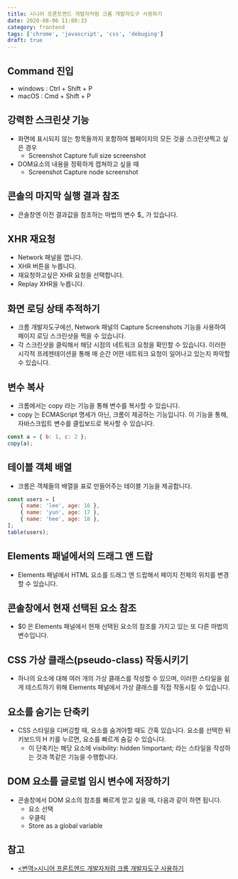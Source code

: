 ```yaml
---
title: 시니어 프론트엔드 개발자처럼 크롬 개발자도구 사용하기
date: 2020-08-06 11:08:33
category: frontend
tags: ['chrome', 'javascript', 'css', 'debuging']
draft: true
---
```


## Command 진입

- windows : Ctrl + Shift + P
- macOS : Cmd + Shift + P

## 강력한 스크린샷 기능

- 화면에 표시되지 않는 항목들까지 포함하여 웹페이지의 모든 것을 스크린샷찍고 싶은 경우
  - Screenshot Capture full size screenshot
- DOM요소의 내용을 정확하게 캡쳐하고 싶을 때
  - Screenshot Capture node screenshot

## 콘솔의 마지막 실행 결과 참조

- 콘솔창엔 이전 결과값을 참조하는 마법의 변수 \$\_ 가 있습니다.

## XHR 재요청

- Network 패널을 엽니다.
- XHR 버튼을 누릅니다.
- 재요청하고싶은 XHR 요청을 선택합니다.
- Replay XHR을 누릅니다.

## 화면 로딩 상태 추적하기

- 크롬 개발자도구에선, Network 패널의 Capture Screenshots 기능을 사용하여 페이지 로딩 스크린샷을 찍을 수 있습니다.
- 각 스크린샷을 클릭해서 해당 시점의 네트워크 요청을 확인할 수 있습니다. 이러한 시각적 프레젠테이션을 통해 매 순간 어떤 네트워크 요청이 일어나고 있는지 파악할 수 있습니다.

## 변수 복사

- 크롬에서는 copy 라는 기능을 통해 변수를 복사할 수 있습니다.
- copy 는 ECMAScript 명세가 아닌, 크롬이 제공하는 기능입니다. 이 기능을 통해, 자바스크립트 변수를 클립보드로 복사할 수 있습니다.

```javascript
const a = { b: 1, c: 2 };
copy(a);
```

## 테이블 객체 배열

- 크롬은 객체들의 배열을 표로 만들어주는 테이블 기능을 제공합니다.

```javascript
const users = [
	{ name: 'lee', age: 16 },
	{ name: 'yun', age: 17 },
	{ name: 'hee', age: 18 },
];
table(users);
```

## Elements 패널에서의 드래그 앤 드랍

- Elements 패널에서 HTML 요소를 드래그 앤 드랍해서 페이지 전체의 위치를 변경할 수 있습니다.

## 콘솔창에서 현재 선택된 요소 참조

- \$0 은 Elements 패널에서 현재 선택된 요소의 참조를 가지고 있는 또 다른 마법의 변수입니다.

## CSS 가상 클래스(pseudo-class) 작동시키기

- 하나의 요소에 대해 여러 개의 가상 클래스를 작성할 수 있으며, 이러한 스타일을 쉽게 테스트하기 위해 Elements 패널에서 가상 클래스를 직접 작동시킬 수 있습니다.

## 요소를 숨기는 단축키

- CSS 스타일을 디버깅할 때, 요소를 숨겨야할 때도 간혹 있습니다. 요소를 선택한 뒤 키보드의 H 키를 누르면, 요소를 빠르게 숨길 수 있습니다.
  - 이 단축키는 해당 요소에 visibility: hidden !important; 라는 스타일을 작성하는 것과 똑같은 기능을 수행합니다.

## DOM 요소를 글로벌 임시 변수에 저장하기

- 콘솔창에서 DOM 요소의 참조를 빠르게 얻고 싶을 때, 다음과 같이 하면 됩니다.
  - 요소 선택
  - 우클릭
  - Store as a global variable

## 참고

- [<번역>시니어 프론트엔드 개발자처럼 크롬 개발자도구 사용하기](https://junwoo45.github.io/2020-07-28-chrome_devtools/?fbclid=IwAR1rG0M4ln00-ozwLOOuNgeKscVFQaeAGhjFcjCbyEZWuoKPY3p_MUe1b08)
